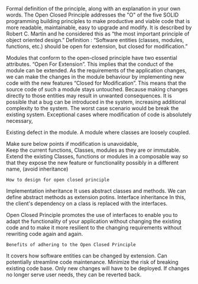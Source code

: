 Formal definition of the principle, along with an explanation in your own words.
The Open Closed Principle addresses the "O" of the five SOLID programming building principles  to make productive and viable code that is more readable, maintainable, easy to upgrade and modify. 
It is described by Robert C. Martin and he considered this as “the most important principle of object oriented design.” 
Definition : 
“Software entities (classes, modules, functions, etc.) should be open for extension, but closed for modification.”
 
Modules that conform to the open-closed principle have two essential attributes. 
“Open For Extension”.
 This implies that the conduct of the module can be extended. As the requirements of the application changes,  we can make the changes in the module behaviour by implementing new code with the  new features 
“Closed for Modification”.
 This means that  the source code of such a module stays untouched.
Because making changes directly to those entities may result in unwanted consequences.
It is possible that a bug can be introduced in the system, increasing additional complexity to the system.
The worst case scenario would be break the existing system.
Exceptional cases where modification of code is absolutely necessary,
 	
Existing defect in the module. 
A module where classes are loosely coupled. 
 
 
 
Make sure below points if modification is unavoidable,  
Keep the current functions, Classes, modules as they are or immutable.  
Extend the existing Classes, functions or modules in a composable way so that they expose the new feature or functionality possibly in a different name, (avoid inheritance) 
 
 
 
	How to design for open closed principle  
 
Implementation inheritance
		It uses abstract classes and methods. We can define abstract methods as extension potins.
Interface inheritance
		In this, the client's dependency on a class is replaced with the interfaces.
 
Open Closed Principle promotes the use of interfaces to enable you to adapt the functionality of your application without changing the existing code and to make it more resilient  to the changing requirements without rewriting code again and again.
 
	Benefits of adhering to the Open Closed Principle
It covers how software entities can be changed by extension.
Can potentially streamline code maintenance.
Minimize the risk of breaking existing code base.
Only new changes will have to be deployed.
If changes no longer serve user needs, they can be reverted back.
